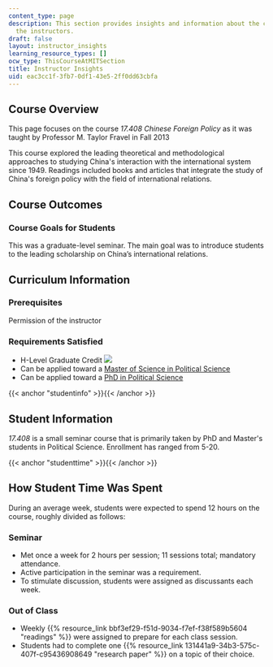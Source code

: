 ```yaml
---
content_type: page
description: This section provides insights and information about the course from
  the instructors.
draft: false
layout: instructor_insights
learning_resource_types: []
ocw_type: ThisCourseAtMITSection
title: Instructor Insights
uid: eac3cc1f-3fb7-0df1-43e5-2ff0dd63cbfa
---
```

## Course Overview

This page focuses on the course _17.408 Chinese Foreign Policy_ as it was taught by Professor M. Taylor Fravel in Fall 2013

This course explored the leading theoretical and methodological approaches to studying China's interaction with the international system since 1949. Readings included books and articles that integrate the study of China's foreign policy with the field of international relations.

## Course Outcomes

### Course Goals for Students

This was a graduate-level seminar. The main goal was to introduce students to the leading scholarship on China’s international relations.

## Curriculum Information

### Prerequisites

Permission of the instructor

### Requirements Satisfied

- H-Level Graduate Credit ![](/images/educator/icon-question-hlevel.png)
- Can be applied toward a [Master of Science in Political Science](https://polisci.mit.edu/graduate/masters)
- Can be applied toward a [PhD in Political Science](http://web.mit.edu/polisci/graduate/phd.html)

{{< anchor "studentinfo" >}}{{< /anchor >}}

## Student Information

_17.408_ is a small seminar course that is primarily taken by PhD and Master's students in Political Science. Enrollment has ranged from 5-20.

{{< anchor "studenttime" >}}{{< /anchor >}}

## How Student Time Was Spent

During an average week, students were expected to spend 12 hours on the course, roughly divided as follows:

### Seminar

- Met once a week for 2 hours per session; 11 sessions total; mandatory attendance.
- Active participation in the seminar was a requirement.
- To stimulate discussion, students were assigned as discussants each week.

### Out of Class

- Weekly {{% resource_link bbf3ef29-f51d-9034-f7ef-f38f589b5604 "readings" %}} were assigned to prepare for each class session.
- Students had to complete one {{% resource_link 131441a9-34b3-575c-407f-c95436908649 "research paper" %}} on a topic of their choice.